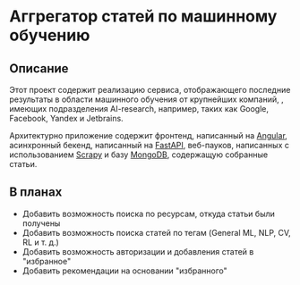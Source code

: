 # Аггрегатор статей по машинному обучению

## Описание
Этот проект содержит реализацию сервиса, отображающего последние результаты в области машинного обучения от крупнейших компаний, 
, имеющих подразделения AI-research, например, таких как Google, Facebook, Yandex и Jetbrains.

Архитектурно приложение содержит фронтенд, написанный на [Angular](https://angular.io/), асинхронный бекенд, написанный на [FastAPI](), веб-пауков, 
написанных с использованием [Scrapy](https://scrapy.org/) и базу [MongoDB](https://www.mongodb.com/), содержащую собранные статьи.

## В планах
* Добавить возможность поиска по ресурсам, откуда статьи были получены
* Добавить возможность поиска статей по тегам (General ML, NLP, CV, RL и т. д.)
* Добавить возможность авторизации и добавления статей в "избранное"
* Добавить рекомендации на основании "избранного"